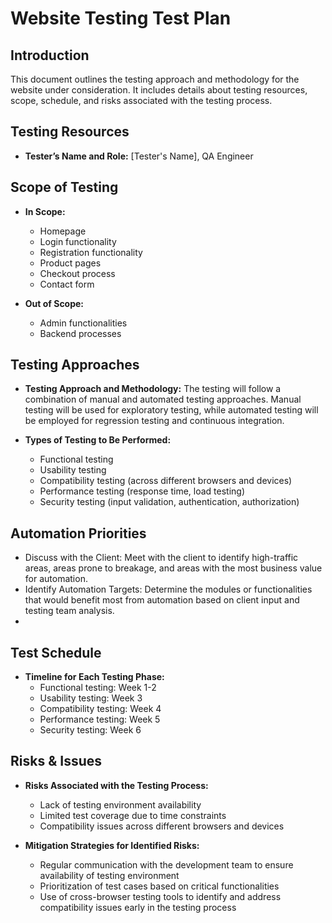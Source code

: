 # Website Testing Test Plan

## Introduction 
This document outlines the testing approach and methodology for the website under consideration. It includes details about testing resources, scope, schedule, and risks associated with the testing process.

## Testing Resources
- **Tester’s Name and Role:** [Tester's Name], QA Engineer

## Scope of Testing
- **In Scope:** 
   - Homepage
   - Login functionality
   - Registration functionality
   - Product pages
   - Checkout process
   - Contact form
   
- **Out of Scope:** 
   - Admin functionalities
   - Backend processes

## Testing Approaches
- **Testing Approach and Methodology:** The testing will follow a combination of manual and automated testing approaches. Manual testing will be used for exploratory testing, while automated testing will be employed for regression testing and continuous integration. 

- **Types of Testing to Be Performed:** 
   - Functional testing
   - Usability testing
   - Compatibility testing (across different browsers and devices)
   - Performance testing (response time, load testing)
   - Security testing (input validation, authentication, authorization) 
  
## Automation Priorities
   - Discuss with the Client: Meet with the client to identify high-traffic areas, areas prone to breakage, and areas with the most business value for automation.
   - Identify Automation Targets: Determine the modules or functionalities that would benefit most from automation based on client input and testing team analysis.
   - 
## Test Schedule
- **Timeline for Each Testing Phase:**
   - Functional testing: Week 1-2
   - Usability testing: Week 3
   - Compatibility testing: Week 4
   - Performance testing: Week 5
   - Security testing: Week 6

## Risks & Issues
- **Risks Associated with the Testing Process:**
   - Lack of testing environment availability
   - Limited test coverage due to time constraints
   - Compatibility issues across different browsers and devices
   
- **Mitigation Strategies for Identified Risks:**
   - Regular communication with the development team to ensure availability of testing environment
   - Prioritization of test cases based on critical functionalities
   - Use of cross-browser testing tools to identify and address compatibility issues early in the testing process


